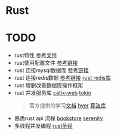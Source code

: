 # Rust

# TODO
- rust特性
  [参考文件](https://blog.csdn.net/starzhou/article/details/93367061)
- rust使用配置文件
  [参考链接](https://blog.csdn.net/xiaohuihui1400/article/details/130801880)
- rust 连接mysql数据库
  [参考链接](https://rustmagazine.github.io/rust_magazine_2021/chapter_3/rust-mysql.html)
- rust 连接redis数据
  [参考链接](https://www.fan-tastic.fun/post/rust_redis/)
  [rust redis库](https://github.com/redis-rs/redis-rs)
- rust 增删改查数据库操作框架
- rust 并发服务库
  [catix-web](https://github.com/actix/actix-web)
  [tokio](https://github.com/tokio-rs/tokio)
  > 官方提供的学习[文档](https://tokio.rs/tokio/tutorial)
  [hyer](https://github.com/hyperium/hyper)
  [算法库](https://github.com/TheAlgorithms/Rust)
- 熟悉rust api 流程
  [bookstore](https://github.com/AfaanBilal/bookstore)
  [serenity](https://github.com/serenity-rs/serenity)
- 多线程并发编程
  [rust圣经](https://course.rs/advance/concurrency-with-threads/intro.html)